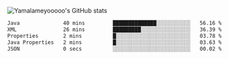 ![Yamalameyooooo's GitHub stats](https://github-readme-stats.vercel.app/api?username=yamalameyooooo&theme=transparent&show_icons=true\&show=reviews,discussions_started,discussions_answered,prs_merged,prs_merged_percentage)

<!--START_SECTION:waka-->

```txt
Java              40 mins         ██████████████░░░░░░░░░░░   56.16 %
XML               26 mins         █████████░░░░░░░░░░░░░░░░   36.39 %
Properties        2 mins          █░░░░░░░░░░░░░░░░░░░░░░░░   03.78 %
Java Properties   2 mins          █░░░░░░░░░░░░░░░░░░░░░░░░   03.63 %
JSON              0 secs          ░░░░░░░░░░░░░░░░░░░░░░░░░   00.02 %
```

<!--END_SECTION:waka-->
